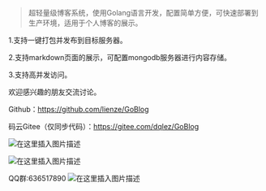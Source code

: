 >超轻量级博客系统，使用Golang语言开发，配置简单方便，可快速部署到生产环境，适用于个人博客的展示。


1.支持一键打包并发布到目标服务器。

2.支持markdown页面的展示，可配置mongodb服务器进行内容存储。

3.支持高并发访问。

欢迎感兴趣的朋友交流讨论。

Github：https://github.com/lienze/GoBlog

码云Gitee（仅同步代码）：https://gitee.com/dqlez/GoBlog


![在这里插入图片描述](./static/res/201710110826/20190813211719233.jpg)

![在这里插入图片描述](./static/res/201710110826/20190813211749883.jpg)

QQ群:636517890
![在这里插入图片描述](https://img-blog.csdnimg.cn/20190730151112836.png)
